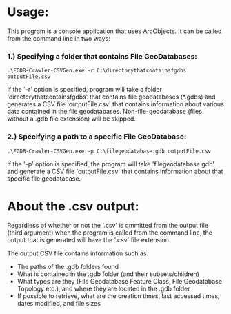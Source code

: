 # Usage:

This program is a console application that uses ArcObjects. It can be called from the command line in two ways:

### 1.) Specifying a folder that contains File GeoDatabases:

    .\FGDB-Crawler-CSVGen.exe -r C:\directorythatcontainsfgdbs outputFile.csv

If the '-r' option is specified, program will take a folder 'directorythatcontainsfgdbs' that contains file geodatabases (\*.gdbs) and generates a CSV file 'outputFile.csv' that contains information about various data contained in the file geodatabases. Non-file-geodatabase (files without a .gdb file extension) will be skipped.

### 2.) Specifying a path to a specific File GeoDatabase:

    .\FGDB-Crawler-CSVGen.exe -p C:\filegeodatabase.gdb outputFile.csv

If the '-p' option is specified, the program will take 'filegeodatabase.gdb' and generate a CSV file 'outputFile.csv' that contains information about that specific file geodatabase.

# About the .csv output:

Regardless of whether or not the '.csv' is ommitted from the output file (third argument) when the program is called from the command line, the output that is generated will have the '.csv' file extension.

The output CSV file contains information such as:
* The paths of the .gdb folders found
* What is contained in the .gdb folder (and their subsets/children)
* What types are they (File Geodatabase Feature Class, File Geodatabase Topology etc.), and where they are located in the .gdb folder
* If possible to retrieve, what are the creation times, last accessed times, dates modified, and file sizes
